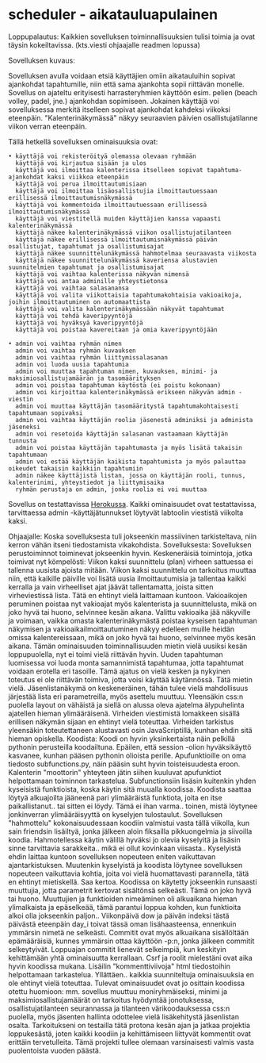 # scheduler - aikatauluapulainen

Loppupalautus:
Kaikkien sovelluksen toiminnallisuuksien tulisi toimia ja ovat täysin kokeiltavissa.
(kts.viesti ohjaajalle readmen lopussa)

Sovelluksen kuvaus:

Sovelluksen avulla voidaan etsiä käyttäjien omiin aikatauluihin sopivat ajankohdat tapahtumille, niin että
sama ajankohta sopii riittävän monelle. Sovellus on ajateltu erityisesti harrasteryhmien käyttöön
esim. pelien (beach volley, padel, jne.) ajankohdan sopimiseen.
Jokainen käyttäjä voi sovelluksessa merkitä itselleen sopivat ajankohdat kahdeksi viikoksi eteenpäin.
"Kalenterinäkymässä" näkyy seuraavien päivien osallistujatilanne viikon verran eteenpäin.

Tällä hetkellä
sovelluksen ominaisuuksia ovat:

    • käyttäjä voi rekisteröityä olemassa olevaan ryhmään
      käyttäjä voi kirjautua sisään ja ulos
      käyttäjä voi ilmoittaa kalenterissa itselleen sopivat tapahtuma-ajankohdat kaksi viikkoa eteenpäin
      käyttäjä voi perua ilmoittautumisiaan
      käyttäjä voi ilmoittaa lisäosallistujia ilmoittautuessaan erillisessä ilmoittautumisnäkymässä
      käyttäjä voi kommentoida ilmoittautuessaan erillisessä ilmoittautumisnäkymässä
      käyttäjä voi viestitellä muiden käyttäjien kanssa vapaasti kalenterinäkymässä
      käyttäjä näkee kalenterinäkymässä viikon osallistujatilanteen
      käyttäjä näkee erillisessä ilmoittautumisnäkymässä päivän osallistujat, tapahtumat ja osallistumisajat
      käyttäjä näkee suunnittelunäkymässä hahmotelmaa seuraavasta viikosta
      käyttäjä näkee suunnittelunäkymässä kaveriensa alustavien suunnitelmien tapahtumat ja osallistumisajat
      käyttäjä voi vaihtaa kalenterissa näkyvän nimensä
      käyttäjä voi antaa adminille yhteystietonsa
      käyttäjä voi vaihtaa salasanansa
      käyttäjä voi valita viikottaisia tapahtumakohtaisia vakioaikoja, joihin ilmoittautuminen on automaattista
      käyttäjä voi valita kalenterinäkymässään näkyvät tapahtumat
      käyttäjä voi tehdä kaveripyyntöjä
      käyttäjä voi hyväksyä kaveripyyntöjä
      käyttäjä voi poistaa kavereitaan ja omia kaveripyyntöjään

    • admin voi vaihtaa ryhmän nimen
      admin voi vaihtaa ryhmän kuvauksen
      admin voi vaihtaa ryhmän liittymissalasanan
      admin voi luoda uusia tapahtumia
      admin voi muuttaa tapahtuman nimen, kuvauksen, minimi- ja maksimiosallistujamäärän ja tasomäärityksen
      admin voi poistaa tapahtuman käytöstä (ei poistu kokonaan)
      admin voi kirjoittaa kalenterinäkymässä erikseen näkyvän admin -viestin
      admin voi muuttaa käyttäjän tasomääritystä tapahtumakohtaisesti tapahtumaan sopivaksi
      admin voi vaihtaa käyttäjän roolia jäsenestä adminiksi ja administa jäseneksi
      admin voi resetoida käyttäjän salasanan vastaamaan käyttäjän tunnusta
      admin voi poistaa käyttäjän tapahtumasta ja myös lisätä takaisin tapahtumaan
      admin voi estää käyttäjän kaikista tapahtumista ja myös palauttaa oikeudet takaisin kaikkiin tapahtumiin
      admin näkee käyttäjistä listan, jossa on käyttäjän rooli, tunnus, kalenterinimi, yhteystiedot ja liittymisaika
      ryhmän perustaja on admin, jonka roolia ei voi muuttaa

Sovellus on testattavissa [Herokussa](https://hobby-event-scheduler.herokuapp.com/).
Kaikki ominaisuudet ovat testattavissa, tarvittaessa admin -käyttäjätunnukset löytyvät labtoolin viestistä
viikolta kaksi.

Ohjaajalle:
Koska sovelluksesta tuli jokseenkin massiivinen tarkisteltava, niin kerron vähän itseni tiedostamista vikakohdista.
Sovelluksesta:
Sovelluksen perustoiminnot toiminevat jokseenkin hyvin. Keskeneräisiä toimintoja, jotka toimivat nyt kömpelösti:
Viikon kaksi suunnittelu (plan) virheen sattuessa ei tallenna uusista ajoista mitään. Viikon kaksi suunnittelu on tarkoitus
muuttaa niin, että kaikille päiville voi lisätä uusia ilmoittautumisia ja tallentaa kaikki kerralla ja vain virheelliset
ajat jäävät tallentamatta, joista sitten virheviestissä lista. Tätä en ehtinyt vielä laittamaan kuntoon.
Vakioaikojen peruminen poistaa nyt vakioajat myös kalenterista ja suunnittelusta, mikä on joko hyvä tai huono, selvinnee
kesän aikana. Valittu vakioaika jää näkyville ja voimaan, vaikka omasta kalenterinäkymästä poistaa kyseisen tapahtuman näkymisen ja
vakioaikailmoittautuminen näkyy edelleen muille heidän omissa kalentereissaan, mikä on joko hyvä tai huono, selvinnee myös kesän aikana.
Tämän ominaisuuden toiminnallisuuden mietin vielä uusiksi kesän loppupuolella, nyt ei toimi vielä riittävän hyvin.
Uuden tapahtuman luomisessa voi luoda monta samannimistä tapahtumaa, jotta tapahtumat voidaan erotella eri tasoille.
Tämä ajatus on vielä kesken ja nykyinen toteutus ei ole riittävän toimiva, jotta voisi käyttää käytännössä. Tätä mietin vielä.
Jäsenlistanäkymä on keskeneräinen, tähän tulee vielä mahdollisuus järjestää lista eri parametreilla, myös asettelu muuttuu.
Yleensäkin css:n puolella layout on vähäistä ja siellä on alussa oleva ajatelma älypuhelinta ajatellen hieman ylimääräisenä.
Virheiden viestimistä lomakkeen sisällä erillisen näkymän sijaan en ehtinyt vielä toteuttaa. Virheiden tarkistus yleensäkin
toteutettaneen alustavasti osin JavaScriptillä, kunhan ehdin sitä hieman opiskella.
Koodista:
Koodi on hyvin yksinkertaista näin pelkillä pythonin perusteilla koodailtuna. Epäilen, että session -olion hyväksikäyttö
kasvanee, kunhan pääsen pythonin olioista perille. Apufunktioille on oma tiedosto subfunctions.py, näin pääsin suht hyvin
toisteisuudesta eroon. Kalenterin "moottorin" yhteyteen jätin siihen kuuluvat apufunktiot helpottamaan toiminnon tarkastelua.
Subfunctionsiin lisäsin kuitenkin yhden kyseisistä funktioista, koska käytin sitä muualla koodissa. Koodista saattaa löytyä
alkuajoilta jääneenä pari ylimääräistä funktiota, joita en itse paikallistanut.. tai sitten ei löydy. Tämä ei ihan varma..
toinen, mistä löytynee jonkinverran ylimääräisyyttä on kyselyjen tulostaulut. Sovelluksen "hahmottelu" kokonaisuudessaan koodiin
valmistui vasta tällä viikolla, kun sain friendsin lisäiltyä, jonka jälkeen aloin fiksailla pikkuongelmia ja siivoilla koodia.
Hahmotellessa käytin välillä hyväksi jo olevia kyselyitä ja lisäsin sinne tarvittavia sarakkeita.. mikä ei ollut kovinkaan viisasta..
Kyselyistä ehdin laittaa kuntoon sovelluksen nopeuteen eniten vaikuttavan ajantarkistuksen. Muutenkin kyselyistä ja koodista löytynee
sovelluksen nopeuteen vaikuttavia kohtia, joita voi vielä huomattavasti parannella, tätä en ehtinyt mietiskellä. Saa kertoa.
Koodissa on käytetty jokseenkin runsaasti muuttujia, jotta parametrit kertovat sisältönsä selkeästi. Tämä on joko hyvä tai huono.
Muuttujien ja funktioiden nimeäminen oli alkuaikana hieman ylimalkaista ja epäselkeää, tämä parantui loppua kohden, kun
funktioita alkoi olla jokseenkin paljon.. Viikonpäivä dow ja päivän indeksi tästä päivästä eteenpäin day_i toivat tässä oman
lisähaasteensa, ennenkuin ymmärsin nimetä ne selkeästi. Commitit ovat myös alkuaikana sisällöltään epämääräisiä, kunnes ymmärsin
ottaa käyttöön -p:n, jonka jälkeen commitit selkeytyivät. Loppuajan commitit lienevät selkeimpiä, kun keskityin kehittämään yhtä
ominaisuutta kerrallaan.
Csrf ja roolit mielestäni ovat aika hyvin koodissa mukana. Lisäilin "kommenttiviivoja" html tiedostoihin helpottamaan tarkastelua.
Yllättäen.. kaikkia suunniteltuja ominaisuuksia en ole ehtinyt vielä toteuttaa. Tulevat ominaisuudet ovat jo osittain koodissa
otettu huomioon: mm. sovellus muuttuu moniryhmäiseksi, minimi ja maksimiosallistujamäärät on tarkoitus hyödyntää jonotuksessa,
osallistujatilanteen seurannassa ja tilanteen värikoodauksessa css:n puolella, myös jäsenten hallinta odottelee vielä lisäkehitystä
jäsenlistan osalta.
Tarkoitukseni on testailla tätä protona kesän ajan ja jatkaa projektia loppukesästä, joten kaikki koodiin ja kehittämiseen liittyvät
kommentit ovat erittäin tervetulleita. Tämä projekti tullee olemaan varsinaisesti valmis vasta puolentoista vuoden päästä.
